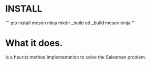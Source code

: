 # INSTALL

'''
  pip install meson ninja
  mkdir _build
  cd _build
  meson
  ninja
'''

# What it does.

Is a heurist method implemantation to solve the Salesman problem.
